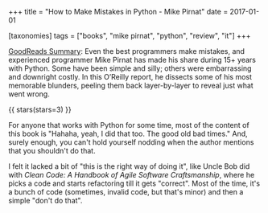 +++
title = "How to Make Mistakes in Python - Mike Pirnat"
date = 2017-01-01

[taxonomies]
tags = ["books", "mike pirnat", "python", "review", "it"]
+++

[GoodReads Summary](https://www.goodreads.com/book/show/28166034-how-to-make-mistakes-in-python):
Even the best programmers make mistakes, and experienced programmer Mike
Pirnat has made his share during 15+ years with Python. Some have been simple
and silly; others were embarrassing and downright costly. In this O’Reilly
report, he dissects some of his most memorable blunders, peeling them back
layer-by-layer to reveal just what went wrong.

<!-- more -->

{{ stars(stars=3) }}

For anyone that works with Python for some time, most of the content of this
book is "Hahaha, yeah, I did that too. The good old bad times." And, surely
enough, you can't hold yourself nodding when the author mentions that you
shouldn't do that.

I felt it lacked a bit of "this is the right way of doing it", like Uncle Bob
did with _Clean Code: A Handbook of Agile Software Craftsmanship_, where he
picks a code and starts refactoring till it gets "correct". Most of the time,
it's a bunch of code (sometimes, invalid code, but that's minor) and then a
simple "don't do that".

